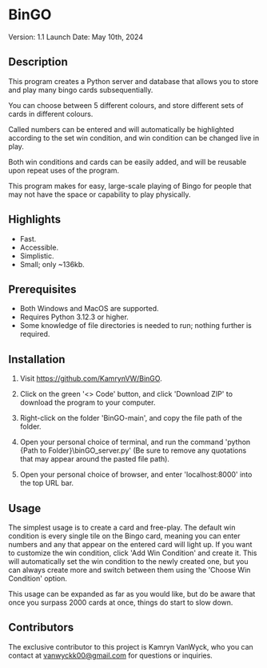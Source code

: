 # BinGO #
Version: 1.1
Launch Date: May 10th, 2024

## Description ##
This program creates a Python server and database that allows you to store and play many bingo cards subsequentially.

You can choose between 5 different colours, and store different sets of cards in different colours.

Called numbers can be entered and will automatically be highlighted according to the set win condition, and win condition can be changed live in play.

Both win conditions and cards can be easily added, and will be reusable upon repeat uses of the program.

This program makes for easy, large-scale playing of Bingo for people that may not have the space or capability to play physically.

## Highlights ##
- Fast.
- Accessible.
- Simplistic.
- Small; only ~136kb.

## Prerequisites ##
- Both Windows and MacOS are supported.
- Requires Python 3.12.3 or higher.
- Some knowledge of file directories is needed to run; nothing further is required.

## Installation ##
1. Visit https://github.com/KamrynVW/BinGO.

2. Click on the green '<> Code' button, and click 'Download ZIP' to download the program to your computer.

3. Right-click on the folder 'BinGO-main', and copy the file path of the folder.

4. Open your personal choice of terminal, and run the command 'python {Path to Folder}\binGO_server.py' (Be sure to remove any quotations that may appear around the pasted file path).

5. Open your personal choice of browser, and enter 'localhost:8000' into the top URL bar.

## Usage ##
The simplest usage is to create a card and free-play. The default win condition is every single tile on the Bingo card, meaning you can enter numbers and any that appear on the entered card will light up. If you want to customize the win condition, click 'Add Win Condition' and create it. This will automatically set the win condition to the newly created one, but you can always create more and switch between them using the 'Choose Win Condition' option.

This usage can be expanded as far as you would like, but do be aware that once you surpass 2000 cards at once, things do start to slow down.

## Contributors ##
The exclusive contributor to this project is Kamryn VanWyck, who you can contact at vanwyckk00@gmail.com for questions or inquiries.